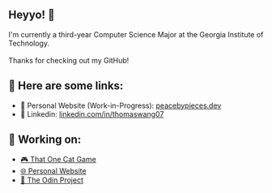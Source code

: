 ## Heyyo! 👋 </br>

I'm currently a third-year Computer Science Major at the Georgia Institute of Technology. <br><br> Thanks for checking out my GitHub! <br>

## 🔗 Here are some links: <br>
- 🚧 Personal Website (Work-in-Progress): [peacebypieces.dev](https://peacebypieces.dev) <br>
- 💼 Linkedin: [linkedin.com/in/thomaswang07](https://www.linkedin.com/in/thomaswang07/) <br>

## 🎯 Working on:
- [🎮 That One Cat Game](https://peacebypieces.itch.io/cat-game) <br> 
- [🌐 Personal Website](https://peacebypieces.dev) <br>
- [🛶 The Odin Project](https://www.theodinproject.com/) <br>



<!--
**peacebypieces/peacebypieces** is a ✨ _special_ ✨ repository because its `README.md` (this file) appears on your GitHub profile.

Here are some ideas to get you started:

- 🔭 I’m currently working on ...
- 🌱 I’m currently learning ...
- 👯 I’m looking to collaborate on ...
- 🤔 I’m looking for help with ...
- 💬 Ask me about ...
- 📫 How to reach me: ...
- 😄 Pronouns: ...
- ⚡ Fun fact: ...
-->
